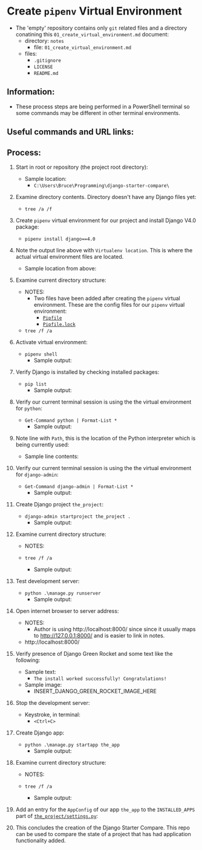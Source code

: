 # Create `pipenv` Virtual Environment
* The 'empty' repository contains only `git` related files and a directory conatining this `01_create_virtual_environment.md` document:
    * directory: `notes`
        * file: `01_create_virtual_environment.md`
    * files:
        * `.gitignore`
        * `LICENSE`
        * `README.md`

## Information:
* These process steps are being performed in a PowerShell terminal so some commands may be different in other terminal environments.

## Useful commands and URL links:

## Process:














1. Start in root or repository (the project root directory):
    * Sample location:
        * `C:\Users\Bruce\Programming\django-starter-compare\`

1. Examine directory contents. Directory doesn't have any Django files yet:
    * `tree /a /f`

1. Create `pipenv` virtual environment for our project and install Django V4.0 package:
    * `pipenv install django==4.0`


1. Note the output line above with `Virtualenv location`. This is where the actual virtual environment files are located.
    * Sample location from above:
    
1. Examine current directory structure:
    * NOTES:
        * Two files have been added after creating the `pipenv` virtual environment. These are the config files for our `pipenv` virtual environment:
            * [`Pipfile`](../Pipfile)
            * [`Pipfile.lock`](../Pipfile.lock)
    * `tree /f /a`

1. Activate virtual environment:
    * `pipenv shell`
        * Sample output:

1. Verify Django is installed by checking installed packages:
    * `pip list`
        * Sample output:

1. Verify our current terminal session is using the the virtual environment for `python`:
    * `Get-Command python | Format-List *`
        * Sample output:

1. Note line with `Path`, this is the location of the Python interpreter which is being currently used:
    * Sample line contents:

1. Verify our current terminal session is using the the virtual environment for `django-admin`:
    * `Get-Command django-admin | Format-List *`
        * Sample output:

















1. Create Django project `the_project`:
    * `django-admin startproject the_project .`
        * Sample output:
    
1. Examine current directory structure:
    * NOTES:

    * `tree /f /a`
        * Sample output:

1. Test development server:
    * `python .\manage.py runserver`
        * Sample output:

1. Open internet browser to server address:
    * NOTES:
        * Author is using http://localhost:8000/ since since it usually maps to http://127.0.0.1:8000/ and is easier to link in notes.
    * http://localhost:8000/

1. Verify presence of Django Green Rocket and some text like the following:
    * Sample text:
        * `The install worked successfully! Congratulations!`
    * Sample image:
        * INSERT_DJANGO_GREEN_ROCKET_IMAGE_HERE

1. Stop the development server:
    * Keystroke, in terminal:
        * `<Ctrl+C>`

1. Create Django app:
    * `python .\manage.py startapp the_app`
        * Sample output:

1. Examine current directory structure:
    * NOTES:

    * `tree /f /a`
        * Sample output:

1. Add an entry for the `AppConfig` of our app `the_app` to the `INSTALLED_APPS` part of [`the_project/settings.py`](../the_project/settings.py):


1. This concludes the creation of the Django Starter Compare. This repo can be used to compare the state of a project that has had application functionality added.

